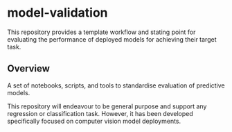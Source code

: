 # model-validation

This repository provides a template workflow and stating point for evaluating the performance of deployed models for achieving their target task.

## Overview

A set of notebooks, scripts, and tools to standardise evaluation of predictive models.

This repository will endeavour to be general purpose and support any regression or classification task. However, it has been developed specifically focused on computer vision model deployments.

